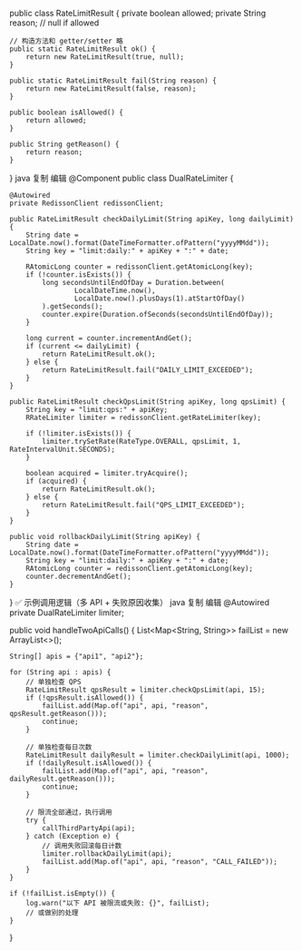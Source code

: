 public class RateLimitResult {
    private boolean allowed;
    private String reason; // null if allowed

    // 构造方法和 getter/setter 略
    public static RateLimitResult ok() {
        return new RateLimitResult(true, null);
    }
    
    public static RateLimitResult fail(String reason) {
        return new RateLimitResult(false, reason);
    }
    
    public boolean isAllowed() {
        return allowed;
    }
    
    public String getReason() {
        return reason;
    }
}
java
复制
编辑
@Component
public class DualRateLimiter {

    @Autowired
    private RedissonClient redissonClient;
    
    public RateLimitResult checkDailyLimit(String apiKey, long dailyLimit) {
        String date = LocalDate.now().format(DateTimeFormatter.ofPattern("yyyyMMdd"));
        String key = "limit:daily:" + apiKey + ":" + date;
    
        RAtomicLong counter = redissonClient.getAtomicLong(key);
        if (!counter.isExists()) {
            long secondsUntilEndOfDay = Duration.between(
                    LocalDateTime.now(),
                    LocalDate.now().plusDays(1).atStartOfDay()
            ).getSeconds();
            counter.expire(Duration.ofSeconds(secondsUntilEndOfDay));
        }
    
        long current = counter.incrementAndGet();
        if (current <= dailyLimit) {
            return RateLimitResult.ok();
        } else {
            return RateLimitResult.fail("DAILY_LIMIT_EXCEEDED");
        }
    }
    
    public RateLimitResult checkQpsLimit(String apiKey, long qpsLimit) {
        String key = "limit:qps:" + apiKey;
        RRateLimiter limiter = redissonClient.getRateLimiter(key);
    
        if (!limiter.isExists()) {
            limiter.trySetRate(RateType.OVERALL, qpsLimit, 1, RateIntervalUnit.SECONDS);
        }
    
        boolean acquired = limiter.tryAcquire();
        if (acquired) {
            return RateLimitResult.ok();
        } else {
            return RateLimitResult.fail("QPS_LIMIT_EXCEEDED");
        }
    }
    
    public void rollbackDailyLimit(String apiKey) {
        String date = LocalDate.now().format(DateTimeFormatter.ofPattern("yyyyMMdd"));
        String key = "limit:daily:" + apiKey + ":" + date;
        RAtomicLong counter = redissonClient.getAtomicLong(key);
        counter.decrementAndGet();
    }
}
✅ 示例调用逻辑（多 API + 失败原因收集）
java
复制
编辑
@Autowired
private DualRateLimiter limiter;

public void handleTwoApiCalls() {
    List<Map<String, String>> failList = new ArrayList<>();

    String[] apis = {"api1", "api2"};
    
    for (String api : apis) {
        // 单独检查 QPS
        RateLimitResult qpsResult = limiter.checkQpsLimit(api, 15);
        if (!qpsResult.isAllowed()) {
            failList.add(Map.of("api", api, "reason", qpsResult.getReason()));
            continue;
        }
    
        // 单独检查每日次数
        RateLimitResult dailyResult = limiter.checkDailyLimit(api, 1000);
        if (!dailyResult.isAllowed()) {
            failList.add(Map.of("api", api, "reason", dailyResult.getReason()));
            continue;
        }
    
        // 限流全部通过，执行调用
        try {
            callThirdPartyApi(api);
        } catch (Exception e) {
            // 调用失败回滚每日计数
            limiter.rollbackDailyLimit(api);
            failList.add(Map.of("api", api, "reason", "CALL_FAILED"));
        }
    }
    
    if (!failList.isEmpty()) {
        log.warn("以下 API 被限流或失败: {}", failList);
        // 或做别的处理
    }
}